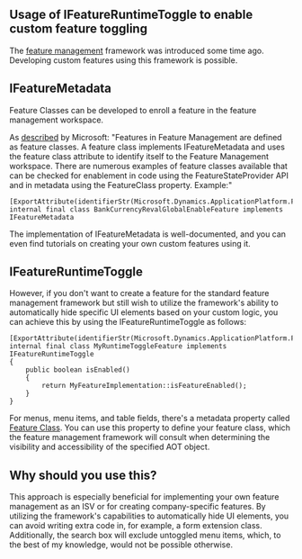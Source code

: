 ## Usage of IFeatureRuntimeToggle to enable custom feature toggling

The [feature management](https://learn.microsoft.com/en-us/dynamics365/fin-ops-core/fin-ops/get-started/feature-management/feature-management-overview) framework was introduced some time ago. Developing custom features using this framework is possible.

## IFeatureMetadata
Feature Classes can be developed to enroll a feature in the feature management workspace.

As [described](https://learn.microsoft.com/en-us/dynamics365/fin-ops-core/fin-ops/get-started/feature-management/feature-management-overview#what-is-a-feature-class) by Microsoft: "Features in Feature Management are defined as feature classes. A feature class implements IFeatureMetadata and uses the feature class attribute to identify itself to the Feature Management workspace. There are numerous examples of feature classes available that can be checked for enablement in code using the FeatureStateProvider API and in metadata using the FeatureClass property. Example:"

```axapta
[ExportAttribute(identifierStr(Microsoft.Dynamics.ApplicationPlatform.FeatureExposure.IFeatureMetadata))]
internal final class BankCurrencyRevalGlobalEnableFeature implements IFeatureMetadata
```

The implementation of IFeatureMetadata is well-documented, and you can even find tutorials on creating your own custom features using it.

## IFeatureRuntimeToggle
However, if you don't want to create a feature for the standard feature management framework but still wish to utilize the framework's ability to automatically hide specific UI elements based on your custom logic, you can achieve this by using the IFeatureRuntimeToggle as follows:

```axapta
[ExportAttribute(identifierStr(Microsoft.Dynamics.ApplicationPlatform.FeatureExposure.IFeatureRuntimeToggle))]
internal final class MyRuntimeToggleFeature implements IFeatureRuntimeToggle
{
    public boolean isEnabled()
    {
        return MyFeatureImplementation::isFeatureEnabled();
    }
}
```

For menus, menu items, and table fields, there's a metadata property called [Feature Class](https://learn.microsoft.com/en-us/dynamics365/fin-ops-core/fin-ops/get-started/feature-management/feature-management-overview#how-can-feature-enablement-be-checked-in-metadata). You can use this property to define your feature class, which the feature management framework will consult when determining the visibility and accessibility of the specified AOT object.

## Why should you use this?

This approach is especially beneficial for implementing your own feature management as an ISV or for creating company-specific features. 
By utilizing the framework's capabilities to automatically hide UI elements, you can avoid writing extra code in, for example, a form extension class. 
Additionally, the search box will exclude untoggled menu items, which, to the best of my knowledge, would not be possible otherwise.
